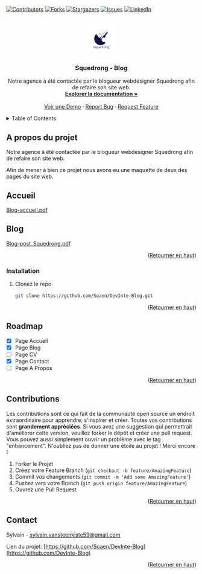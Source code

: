 <!-- Improved compatibility of back to top link: See: https://github.com/othneildrew/Best-README-Template/pull/73 -->
<a name="readme-top"></a>
<!--
*** Thanks for checking out the Best-README-Template. If you have a suggestion
*** that would make this better, please fork the repo and create a pull request
*** or simply open an issue with the tag "enhancement".
*** Don't forget to give the project a star!
*** Thanks again! Now go create something AMAZING! :D
-->



<!-- PROJECT SHIELDS -->
<!--
*** I'm using markdown "reference style" links for readability.
*** Reference links are enclosed in brackets [ ] instead of parentheses ( ).
*** See the bottom of this document for the declaration of the reference variables
*** for contributors-url, forks-url, etc. This is an optional, concise syntax you may use.
*** https://www.markdownguide.org/basic-syntax/#reference-style-links
-->
[![Contributors][contributors-shield]][contributors-url]
[![Forks][forks-shield]][forks-url]
[![Stargazers][stars-shield]][stars-url]
[![Issues][issues-shield]][issues-url]
[![LinkedIn][linkedin-shield]][linkedin-url]



<!-- PROJECT LOGO -->
<br />
<div align="center">
  <a href="https://github.com/Soaen/DevInte-Blog">
    <img src="imgs/logo.png" alt="Logo" width="80" height="80">
  </a>

<h3 align="center">Squedrong - Blog</h3>

  <p align="center">
    Notre agence à été contactée par le blogueur webdesigner Squedrong afin de refaire son site web.
    <br />
    <a href="https://github.com/Soaen/DevInte-Blog"><strong>Explorer la documentation »</strong></a>
    <br />
    <br />
    <a href="https://github.com/Soaen/DevInte-Blog">Voir une Demo</a>
    ·
    <a href="https://github.com/Soaen/DevInte-Blog/issues">Report Bug</a>
    ·
    <a href="https://github.com/Soaen/DevInte-Blog/issues">Request Feature</a>
  </p>
</div>



<!-- TABLE OF CONTENTS -->
<details>
  <summary>Table of Contents</summary>
  <ol>
    <li>
      <a href="#a-propos-du-projet">A propos du projet</a>
    </li>
    <li><a href="#installation">Installation</a></li>
    <li><a href="#roadmap">Roadmap</a></li>
    <li><a href="#contributions">Contributions</a></li>
    <li><a href="#contact">Contact</a></li>
  </ol>
</details>



<!-- ABOUT THE PROJECT -->
## A propos du projet

Notre agence à été contactée par le blogueur webdesigner Squedrong afin de refaire son site web.

Afin de mener à bien ce projet nous avons eu une maquette de deux des pages du site web.

<h2>Accueil</h2>

[Blog-accueil.pdf](https://github.com/Soaen/DevInte-Blog/files/10068638/Blog-accueil.pdf)

<h2>Blog</h2>

[Blog-post_Squedrong.pdf](https://github.com/Soaen/DevInte-Blog/files/10068645/Blog-post_Squedrong.pdf)

<p align="right">(<a href="#readme-top">Retourner en haut</a>)</p>

### Installation

1. Clonez le repo
   ```sh
   git clone https://github.com/Soaen/DevInte-Blog.git
   ```

<p align="right">(<a href="#readme-top">Retourner en haut</a>)</p>



<!-- ROADMAP -->
## Roadmap

- [x] Page Accueil
- [x] Page Blog
- [ ] Page CV
- [x] Page Contact
- [ ] Page A Propos

<p align="right">(<a href="#readme-top">Retourner en haut</a>)</p>



<!-- CONTRIBUTING -->
## Contributions

Les contributions sont ce qui fait de la communauté open source un endroit extraordinaire pour apprendre, s'inspirer et créer. Toutes vos contributions sont **grandement appréciées**.
Si vous avez une suggestion qui permettrait d'améliorer cette version, veuillez forker le dépôt et créer une pull request.
Vous pouvez aussi simplement ouvrir un problème avec le tag "enhancement".
N'oubliez pas de donner une étoile au projet ! Merci encore !


1. Forker le Projet
2. Créez votre Feature Branch (`git checkout -b feature/AmazingFeature`)
3. Commit vos changements (`git commit -m 'Add some AmazingFeature'`)
4. Pushez vers votre Branch (`git push origin feature/AmazingFeature`)
5. Ouvrez une Pull Request

<p align="right">(<a href="#readme-top">Retourner en haut</a>)</p>

<!-- CONTACT -->
## Contact

Sylvain - sylvain.vansteenkiste59@gmail.com

Lien du projet: [https://github.com/Soaen/DevInte-Blog](https://github.com/DevInte-Blog)

<p align="right">(<a href="#readme-top">Retourner en haut</a>)</p>



<!-- MARKDOWN LINKS & IMAGES -->
<!-- https://www.markdownguide.org/basic-syntax/#reference-style-links -->
[contributors-shield]: https://img.shields.io/github/contributors/Soaen/DevInte-Blog.svg?style=for-the-badge
[contributors-url]: https://github.com/Soaen/DevInte-Blog/graphs/contributors
[forks-shield]: https://img.shields.io/github/forks/Soaen/DevInte-Blog.svg?style=for-the-badge
[forks-url]: https://github.com/Soaen/DevInte-Blog/network/members
[stars-shield]: https://img.shields.io/github/stars/Soaen/DevInte-Blog.svg?style=for-the-badge
[stars-url]: https://github.com/Soaen/DevInte-Blog/stargazers
[issues-shield]: https://img.shields.io/github/issues/Soaen/DevInte-Blog.svg?style=for-the-badge
[issues-url]: https://github.com/Soaen/DevInte-Blog/issues
[linkedin-shield]: https://img.shields.io/badge/-LinkedIn-black.svg?style=for-the-badge&logo=linkedin&colorB=555
[linkedin-url]: [https://linkedin.com/in/linkedin_username](https://www.linkedin.com/in/sylvainvansteenkiste/)
[product-screenshot]: images/screenshot.png
